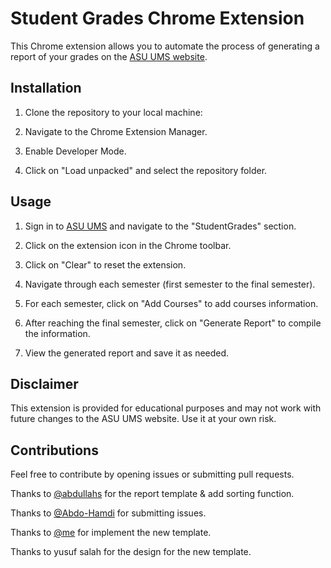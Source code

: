 

# Student Grades Chrome Extension

This Chrome extension allows you to automate the process of generating a report of your grades on the [ASU UMS website](https://ums.asu.edu.eg/StudentGrades/).

## Installation

1. Clone the repository to your local machine:

2. Navigate to the Chrome Extension Manager.

3. Enable Developer Mode.

4. Click on "Load unpacked" and select the repository folder.

## Usage

1. Sign in to [ASU UMS](https://ums.asu.edu.eg/) and navigate to the "StudentGrades" section.

2. Click on the extension icon in the Chrome toolbar.

3. Click on "Clear" to reset the extension.

4. Navigate through each semester (first semester to the final semester).

5. For each semester, click on "Add Courses" to add courses information.

6. After reaching the final semester, click on "Generate Report" to compile the information.

7. View the generated report and save it as needed.

## Disclaimer

This extension is provided for educational purposes and may not work with future changes to the ASU UMS website. Use it at your own risk.

## Contributions

Feel free to contribute by opening issues or submitting pull requests.

Thanks to [@abdullahs](https://github.com/abdullhss) for the report template & add sorting function.

Thanks to [@Abdo-Hamdi](https://github.com/Abdo-Hamdi) for submitting issues.

Thanks to [@me](https://github.com/ahmedhsin) for implement the new template.

Thanks to yusuf salah for the design for the new template.




